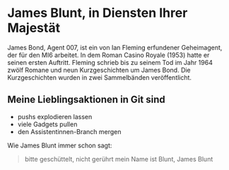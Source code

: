 # James Blunt, in Diensten Ihrer Majestät

James Bond, Agent 007, ist ein von Ian Fleming erfundener Geheimagent, der für den MI6 arbeitet. In dem Roman Casino Royale (1953) hatte er seinen ersten Auftritt. Fleming schrieb bis zu seinem Tod im Jahr 1964 zwölf Romane und neun Kurzgeschichten um James Bond. Die Kurzgeschichten wurden in zwei Sammelbänden veröffentlicht.

## Meine Lieblingsaktionen in Git sind
 
* pushs explodieren lassen
* viele Gadgets pullen
* den Assistentinnen-Branch mergen

Wie James Blunt immer schon sagt:

> bitte geschüttelt, nicht gerührt
> mein Name ist Blunt, James Blunt